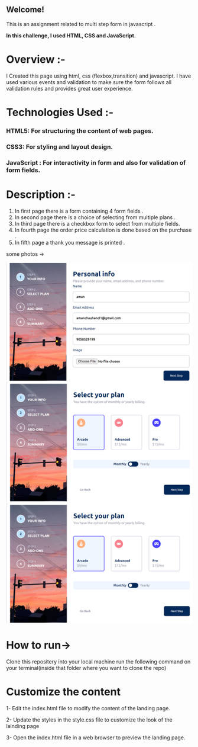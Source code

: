 

## Welcome! 

This is an assignment related to multi step form in javascript .


**In this challenge, I used HTML, CSS and JavaScript.**



# Overview :-
 I Created this page using html, css (flexbox,transition) and javascript.
 I  have used various events and validation to make sure the form follows all validation rules and provides great user experience.
 
# Technologies Used :-
### HTML5: For structuring the content of web pages.

### CSS3: For styling and layout design.
### JavaScript : For interactivity in form and also for validation of form fields.


# Description :-
1. In first page there is a form containing 4  form fields . 
2. In second page there is a choice of selecting from multiple plans . 
3. In third page there is a checkbox form to select from multiple fields.
4. In fourth page the order price calculation is done based on the purchase .
5. In fifth page a thank you message is printed .


some photos -> 

![alt text](image.png)
![alt text](image-1.png)
![alt text](image-2.png)





# How to run->
Clone this repositery into your local machine
run the following command on your terminal(inside that folder where you want to clone the repo)



# Customize the content
1- Edit the index.html file to modify the content of the landing page.

2- Update the styles in the style.css file to customize the look of the lalnding page

3- Open the index.html file in a web browser to preview the landing page.

